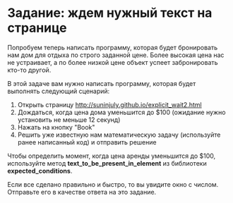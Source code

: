 # Задание: ждем нужный текст на странице
Попробуем теперь написать программу, которая будет бронировать нам дом для отдыха по строго заданной цене. Более высокая цена нас не устраивает, а по более низкой цене объект успеет забронировать кто-то другой.

В этой задаче вам нужно написать программу, которая будет выполнять следующий сценарий:

1. Открыть страницу http://suninjuly.github.io/explicit_wait2.html
2. Дождаться, когда цена дома уменьшится до $100 (ожидание нужно установить не меньше 12 секунд)
3. Нажать на кнопку "Book"
4. Решить уже известную нам математическую задачу (используйте ранее написанный код) и отправить решение

Чтобы определить момент, когда цена аренды уменьшится до $100, используйте метод **text_to_be_present_in_element** из библиотеки **expected_conditions**.

Если все сделано правильно и быстро, то вы увидите окно с числом. Отправьте его в качестве ответа на это задание.
